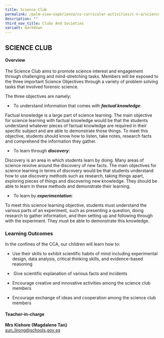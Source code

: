 ```yaml
---
title: Science Club
permalink: /palm-view-experience/co-curricular-activities/c-n-a/science/
description: ""
third_nav_title: Clubs And Societies
variant: markdown
---
```

## SCIENCE CLUB

#### Overview

The Science Club aims to promote science interest and engagement through challenging and mind-stretching tasks. Members will be exposed to the three important Science Objectives through a variety of problem solving tasks that involved forensic science.

The three objectives are namely: <br>

* &nbsp;To understand information that comes with&nbsp;**_factual knowledge_**:

Factual knowledge is a large part of science learning.&nbsp;The main objective for science learning with factual knowledge would be that the students understand whatever pieces of factual knowledge are required in their specific subject and are able to demonstrate those things. To meet this objective, students should know how to listen, take notes, research facts and comprehend the information they gather.

* &nbsp;To learn through&nbsp;**_discovery_**:

Discovery is an area in which students learn by doing. Many areas of science revolve around the discovery of new facts. The main objectives for science learning in terms of discovery would be that students understand how to use discovery methods such as research, taking things apart, exploring pieces of things and discovering new knowledge. They should be able to learn in these methods and demonstrate their learning.

* &nbsp;To learn by&nbsp;**_experimentation_**: 

To meet this science learning objective, students must understand the various parts of an experiment, such as presenting a question, doing research to gather information, and then setting up and following through with the experiment. They must be able to demonstrate this knowledge.

### Learning Outcomes
In the confines of the CCA, our children will learn how to:

* Use their skills to exhibit scientific habits of mind including experimental design, data analysis, critical thinking skills, and evidence-based reasoning

* &nbsp;Give scientific explanation of various facts and incidents

* Encourage creative and innovative activities among the science club members

* Encourage exchange of ideas and cooperation among the science club members

#### Teacher-in-charge
**Mrs Kishore {Magdalene Tan}** <br>
[sun\_lirong@schools.gov.sg](mailto:sun\_lirong@schools.gov.sg)